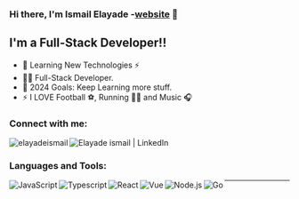 ### Hi there, I'm Ismail Elayade -[website] 👋

## I'm a Full-Stack Developer!!

- 🔭 Learning New Technologies ⚡ 
- 👨‍💻 Full-Stack Developer.
- 🥅 2024 Goals: Keep Learning more stuff.
- ⚡ I LOVE Football ⚽, Running 🏃‍♂️ and Music 🎧

### Connect with me:

[<img align="left" alt="elayadeismail" src="https://img.shields.io/badge/website-000000?style=for-the-badge&logo=About.me&logoColor=white" />][website]
[<img align="left" alt="Elayade ismail | LinkedIn" src="https://img.shields.io/badge/LinkedIn-0077B5?style=for-the-badge&logo=linkedin&logoColor=white" />][linkedin]

<br />

### Languages and Tools:

<img align="left" alt="JavaScript"  src="https://img.shields.io/badge/JavaScript-323330?style=for-the-badge&logo=javascript&logoColor=F7DF1E" />
<img align="left" alt="Typescript"  src="https://img.shields.io/badge/TypeScript-007ACC?style=for-the-badge&logo=typescript&logoColor=white" />
<img align="left" alt="React"  src="https://img.shields.io/badge/React-20232A?style=for-the-badge&logo=react&logoColor=61DAFB" />
<img align="left" alt="Vue"  src="https://img.shields.io/badge/Vue.js-35495E?style=for-the-badge&logo=vue.js&logoColor=4FC08D" />
<img align="left" alt="Node.js"  src="https://img.shields.io/badge/Node.js-339933?style=for-the-badge&logo=nodedotjs&logoColor=white" />
<img align="left" alt="Go" src="https://img.shields.io/badge/Go-00ADD8?style=for-the-badge&logo=go&logoColor=white" />


---

[website]: https://elayade.com/
[twitter]: https://twitter.com/ElayadeIsmail
[linkedin]: https://www.linkedin.com/in/ismail-elayade-0849301a2/
